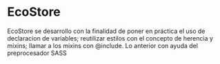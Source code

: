 # EcoStore

EcoStore se desarrollo con la finalidad de poner en práctica el uso de declaracion de variables; reutilizar estilos con el concepto de herencia y mixins; llamar a los mixins con @include. Lo anterior con ayuda del preprocesador SASS
